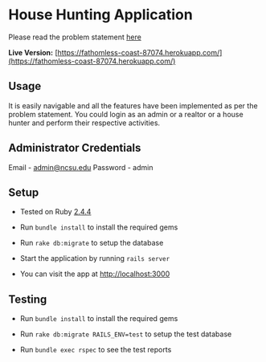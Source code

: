 # House Hunting Application

Please read the problem statement [here](https://docs.google.com/document/d/1NiLvnbmIVmiFco5iQuptvy5Om2c9DLp_ntOByDIdU6A/edit)

**Live Version:** [https://fathomless-coast-87074.herokuapp.com/](https://fathomless-coast-87074.herokuapp.com/)

## Usage

It is easily navigable and all the features have been implemented as per the problem statement. You could login as an admin or a realtor or a house hunter and perform their respective activities.

## Administrator Credentials

Email - admin@ncsu.edu
Password - admin

## Setup

- Tested on Ruby [2.4.4](https://www.ruby-lang.org/en/downloads/releases/)

- Run `bundle install` to install the required gems

- Run `rake db:migrate` to setup the database

- Start the application by running `rails server`

- You can visit the app at [http://localhost:3000](http://localhost:3000)

## Testing

- Run `bundle install` to install the required gems

- Run `rake db:migrate RAILS_ENV=test` to setup the test database

- Run `bundle exec rspec` to see the test reports
